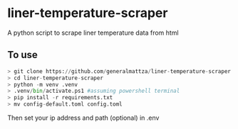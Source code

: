 # liner-temperature-scraper
A python script to scrape liner temperature data from html

## To use
```python
> git clone https://github.com/generalmattza/liner-temperature-scraper.git
> cd liner-temperature-scraper
> python -m venv .venv
> .venv/bin/activate.ps1 #assuming powershell terminal
> pip install -r requirements.txt
> mv config-default.toml config.toml
```
Then set your ip address and path (optional) in .env
